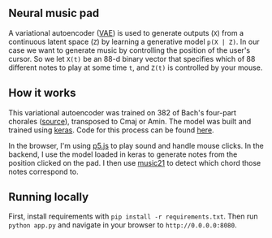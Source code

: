## Neural music pad

A variational autoencoder ([VAE](https://arxiv.org/abs/1606.05908)) is used to generate outputs (`X`) from a continuous latent space (`Z`) by learning a generative model `p(X | Z)`. In our case we want to generate music by controlling the position of the user's cursor. So we let `X(t)` be an 88-d binary vector that specifies which of 88 different notes to play at some time `t`, and `Z(t)` is controlled by your mouse.

## How it works

This variational autoencoder was trained on 382 of Bach's four-part chorales ([source](http://www-etud.iro.umontreal.ca/~boulanni/icml2012)), transposed to Cmaj or Amin. The model was built and trained using [keras](keras.io). Code for this process can be found [here](https://github.com/mobeets/vrnn).

In the browser, I'm using [p5.js](https://p5js.org/) to play sound and handle mouse clicks. In the backend, I use the model loaded in keras to generate notes from the position clicked on the pad. I then use [music21](http://web.mit.edu/music21/doc/index.html) to detect which chord those notes correspond to.

## Running locally

First, install requirements with `pip install -r requirements.txt`. Then run `python app.py` and navigate in your browser to `http://0.0.0.0:8080`.
